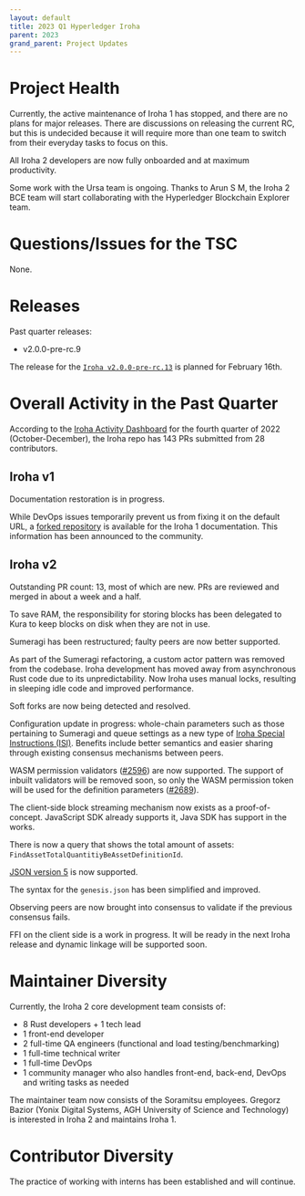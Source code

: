 ```yaml
---
layout: default
title: 2023 Q1 Hyperledger Iroha
parent: 2023
grand_parent: Project Updates
---
```


# Project Health

Currently, the active maintenance of Iroha 1 has stopped, and there are no plans for major releases. There are discussions on releasing the current RC, but this is undecided because it will require more than one team to switch from their everyday tasks to focus on this.
 
All Iroha 2 developers are now fully onboarded and at maximum productivity.

Some work with the Ursa team is ongoing. Thanks to Arun S M, the Iroha 2 BCE team will start collaborating with the Hyperledger Blockchain Explorer team.

# Questions/Issues for the TSC

None.

# Releases

Past quarter releases:

* v2.0.0-pre-rc.9

The release for the [`Iroha v2.0.0-pre-rc.13`](https://github.com/hyperledger/iroha/pull/3134) is planned for February 16th.

# Overall Activity in the Past Quarter

According to the [Iroha Activity Dashboard](https://insights.lfx.linuxfoundation.org/projects/hyperledger%2Firoha/dashboard;subTab=technical?time=%7B%22from%22:%222022-10-01T07:00:00.000Z%22,%22type%22:%22absolute%22,%22to%22:%222022-12-31T07:00:00.000Z%22%7D) for the fourth quarter of 2022 (October-December), the Iroha repo has 143 PRs submitted from 28 contributors.

## Iroha v1

Documentation restoration is in progress.

While DevOps issues temporarily prevent us from fixing it on the default URL, a [forked repository](https://iroha-1-fork.readthedocs.io/en/latest/) is available for the Iroha 1 documentation. This information has been announced to the community.

## Iroha v2

Outstanding PR count: 13, most of which are new. PRs are reviewed and merged in about a week and a half.

To save RAM, the responsibility for storing blocks has been delegated to Kura to keep blocks on disk when they are not in use.

Sumeragi has been restructured; faulty peers are now better supported.

As part of the Sumeragi refactoring, a custom actor pattern was removed from the codebase. Iroha development has moved away from asynchronous Rust code due to its unpredictability. Now Iroha uses manual locks, resulting in sleeping idle code and improved performance.

Soft forks are now being detected and resolved.

Configuration update in progress: whole-chain parameters such as those pertaining to Sumeragi and queue settings as a new type of [Iroha Special Instructions (ISI)](https://hyperledger.github.io/iroha-2-docs/guide/blockchain/instructions.html). Benefits include better semantics and easier sharing through existing consensus mechanisms between peers.

WASM permission validators ([#2596](https://github.com/hyperledger/iroha/issues/2596)) are now supported. The support of inbuilt validators will be removed soon, so only the WASM permission token will be used for the definition parameters ([#2689](https://github.com/hyperledger/iroha/issues/2689)).

The client-side block streaming mechanism now exists as a proof-of-concept. JavaScript SDK already supports it, Java SDK has support in the works.

There is now a query that shows the total amount of assets: `FindAssetTotalQuantitiyBeAssetDefinitionId`.

[JSON version 5](https://json5.org/) is now supported.

The syntax for the `genesis.json` has been simplified and improved.

Observing peers are now brought into consensus to validate if the previous consensus fails.

FFI on the client side is a work in progress. It will be ready in the next Iroha release and dynamic linkage will be supported soon.

# Maintainer Diversity

Currently, the Iroha 2 core development team consists of:

* 8 Rust developers + 1 tech lead
* 1 front-end developer
* 2 full-time QA engineers (functional and load testing/benchmarking)
* 1 full-time technical writer
* 1 full-time DevOps
* 1 community manager who also handles front-end, back-end, DevOps and writing tasks as needed

The maintainer team now consists of the Soramitsu employees. Gregorz Bazior (Yonix Digital Systems, AGH University of Science and Technology) is interested in Iroha 2 and maintains Iroha 1.

# Contributor Diversity

The practice of working with interns has been established and will continue.
